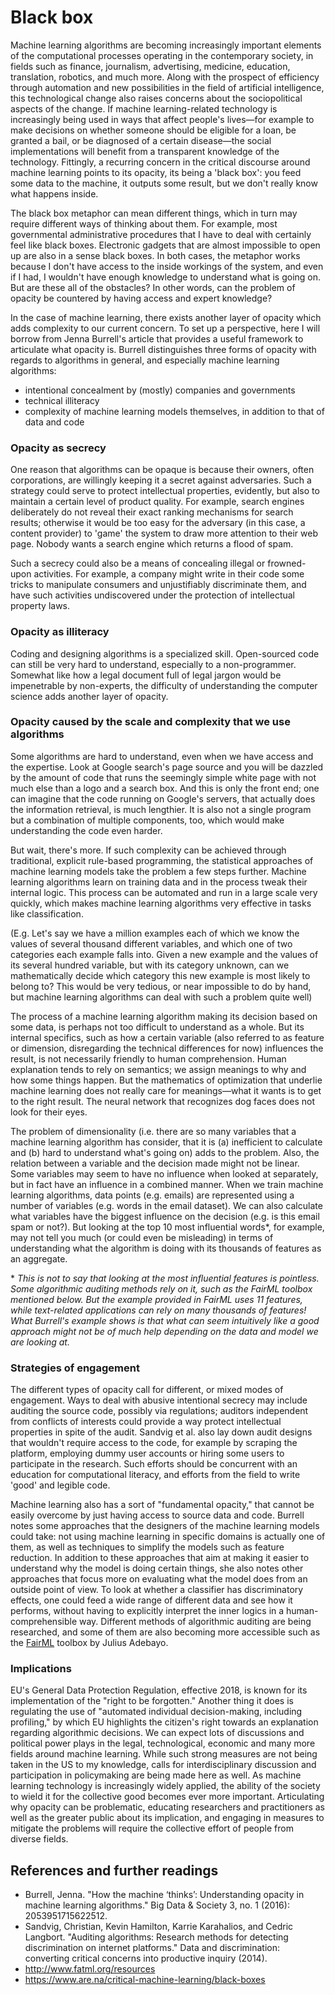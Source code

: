 # Black box

Machine learning algorithms are becoming increasingly important elements of the computational processes operating in the contemporary society, in fields such as finance, journalism, advertising, medicine, education, translation, robotics, and much more. Along with the prospect of efficiency through automation and new possibilities in the field of artificial intelligence, this technological change also raises concerns about the sociopolitical aspects of the change. If machine learning-related technology is increasingly being used in ways that affect people's lives—for example to make decisions on whether someone should be eligible for a loan, be granted a bail, or be diagnosed of a certain disease—the social implementations will benefit from a transparent knowledge of the technology. Fittingly, a recurring concern in the critical discourse around machine learning points to its opacity, its being a 'black box': you feed some data to the machine, it outputs some result, but we don't really know what happens inside.

The black box metaphor can mean different things, which in turn may require different ways of thinking about them. For example, most governmental administrative procedures that I have to deal with certainly feel like black boxes. Electronic gadgets that are almost impossible to open up are also in a sense black boxes. In both cases, the metaphor works because I don't have access to the inside workings of the system, and even if I had, I wouldn't have enough knowledge to understand what is going on. But are these all of the obstacles? In other words, can the problem of opacity be countered by having access and expert knowledge?

In the case of machine learning, there exists another layer of opacity which adds complexity to our current concern. To set up a perspective, here I will borrow from Jenna Burrell's article that provides a useful framework to articulate what opacity is. Burrell distinguishes three forms of opacity with regards to algorithms in general, and especially machine learning algorithms:

- intentional concealment by (mostly) companies and governments
- technical illiteracy
- complexity of machine learning models themselves, in addition to that of data and code

### Opacity as secrecy

One reason that algorithms can be opaque is because their owners, often corporations, are willingly keeping it a secret against adversaries. Such a strategy could serve to protect intellectual properties, evidently, but also to maintain a certain level of product quality. For example, search engines deliberately do not reveal their exact ranking mechanisms for search results; otherwise it would be too easy for the adversary (in this case, a content provider) to 'game' the system to draw more attention to their web page. Nobody wants a search engine which returns a flood of spam. 

Such a secrecy could also be a means of concealing illegal or frowned-upon activities. For example, a company might write in their code some tricks to manipulate consumers and unjustifiably discriminate them, and have such activities undiscovered under the protection of intellectual property laws.

### Opacity as illiteracy

Coding and designing algorithms is a specialized skill. Open-sourced code can still be very hard to understand, especially to a non-programmer. Somewhat like how a legal document full of legal jargon would be impenetrable by non-experts, the difficulty of understanding the computer science adds another layer of opacity.

### Opacity caused by the scale and complexity that we use algorithms

Some algorithms are hard to understand, even when we have access and the expertise. Look at Google search's page source and you will be dazzled by the amount of code that runs the seemingly simple white page with not much else than a logo and a search box. And this is only the front end; one can imagine that the code running on Google's servers, that actually does the information retrieval, is much lengthier. It is also not a single program but a combination of multiple components, too, which would make understanding the code even harder.

But wait, there's more. If such complexity can be achieved through traditional, explicit rule-based programming, the statistical approaches of machine learning models take the problem a few steps further. Machine learning algorithms learn on training data and in the process tweak their internal logic. This process can be automated and run in a large scale very quickly, which makes machine learning algorithms very effective in tasks like classification. 

(E.g. Let's say we have a million examples each of which we know the values of several thousand different variables, and which one of two categories each example falls into. Given a new example and the values of its several hundred variable, but with its category unknown, can we mathematically decide which category this new example is most likely to belong to? This would be very tedious, or near impossible to do by hand, but machine learning algorithms can deal with such a problem quite well)

The process of a machine learning algorithm making its decision based on some data, is perhaps not too difficult to understand as a whole. But its internal specifics, such as how a certain variable (also referred to as feature or dimension, disregarding the technical differences for now) influences the result, is not necessarily friendly to human comprehension. Human explanation tends to rely on semantics; we assign meanings to why and how some things happen. But the mathematics of optimization that underlie machine learning does not really care for meanings—what it wants is to get to the right result. The neural network that recognizes dog faces does not look for their eyes.

The problem of dimensionality (i.e. there are so many variables that a machine learning algorithm has consider, that it is (a) inefficient to calculate and (b) hard to understand what's going on) adds to the problem. Also, the relation between a variable and the decision made might not be linear. Some variables may seem to have no influence when looked at separately, but in fact have an influence in a combined manner. When we train machine learning algorithms, data points (e.g. emails) are represented using a number of variables (e.g. words in the email dataset). We can also calculate what variables have the biggest influence on the decision (e.g. is this email spam or not?). But looking at the top 10 most influential words*, for example, may not tell you much (or could even be misleading) in terms of understanding what the algorithm is doing with its thousands of features as an aggregate.

\* *This is not to say that looking at the most influential features is pointless. Some algorithmic auditing methods rely on it, such as the FairML toolbox mentioned below. But the example provided in FairML uses 11 features, while text-related applications can rely on many thousands of features! What Burrell's example shows is that what can seem intuitively like a good approach might not be of much help depending on the data and model we are looking at.*

[//]: # (Machine learning is like external hunch. Based on one's experience and instinct, one develops an intuitive sense of what comes towards them, even if they haven't seen anything like it before. But it can be really hard to explain why a specific thing led to a certain intuitive decision. That's the realm of psychoanalysis, and if you are like me, reflecting on what exactly is happening in one's mind is difficult! )

[//]: # (Perhaps intuition relies to the body as much as it does to the mind. Maybe it is one of the reasons why we can't relate that much to or even recognize what artificial neural networks 'see.')

[//]: # (I know anthromorphism is warned against, but I find it interesting to compare machine learning / AI to the workings of my mind because it gives me an opportunity to reflect on how I think. For example, dimensional reduction and 환유, where a small thing stands for a much bigger set of things)

### Strategies of engagement

The different types of opacity call for different, or mixed modes of engagement. Ways to deal with abusive intentional secrecy may include auditing the source code, possibly via regulations; auditors independent from conflicts of interests could provide a way protect intellectual properties in spite of the audit. Sandvig et al. also lay down audit designs that wouldn't require access to the code, for example by scraping the platform, employing dummy user accounts or hiring some users to participate in the research. Such efforts should be concurrent with an education for computational literacy, and efforts from the field to write 'good' and legible code. 

Machine learning also has a sort of "fundamental opacity," that cannot be easily overcome by just having access to source data and code. Burrell notes some approaches that the designers of the machine learning models could take: not using machine learning in specific domains is actually one of them, as well as techniques to simplify the models such as feature reduction. In addition to these approaches that aim at making it easier to understand why the model is doing certain things, she also notes other approaches that focus more on evaluating what the model does from an outside point of view. To look at whether a classifier has discriminatory effects, one could feed a wide range of different data and see how it performs, without having to explicitly interpret the inner logics in a human-comprehensible way. Different methods of algorithmic auditing are being researched, and some of them are also becoming more accessible such as the [FairML](https://github.com/adebayoj/fairml) toolbox by Julius Adebayo.

### Implications

EU's General Data Protection Regulation, effective 2018, is known for its implementation of the "right to be forgotten." Another thing it does is regulating the use of "automated individual decision-making, including profiling," by which EU highlights the citizen's right towards an explanation regarding algorithmic decisions. We can expect lots of discussions and political power plays in the legal, technological, economic and many more fields around machine learning. While such strong measures are not being taken in the US to my knowledge, calls for interdisciplinary discussion and participation in policymaking are being made here as well. As machine learning technology is increasingly widely applied, the ability of the society to wield it for the collective good becomes ever more important. Articulating why opacity can be problematic, educating researchers and practitioners as well as the greater public about its implication, and engaging in measures to mitigate the problems will require the collective effort of people from diverse fields.

## References and further readings

- Burrell, Jenna. "How the machine ‘thinks’: Understanding opacity in machine learning algorithms." Big Data & Society 3, no. 1 (2016): 2053951715622512.  
- Sandvig, Christian, Kevin Hamilton, Karrie Karahalios, and Cedric Langbort. "Auditing algorithms: Research methods for detecting discrimination on internet platforms." Data and discrimination: converting critical concerns into productive inquiry (2014).  
- <http://www.fatml.org/resources>  
- <https://www.are.na/critical-machine-learning/black-boxes>
